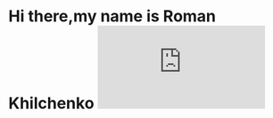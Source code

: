 # Hi there,my name is Roman Khilchenko ![waving hand](https://unicode.org/emoji/charts/full-emoji-list.html#1f600) 
